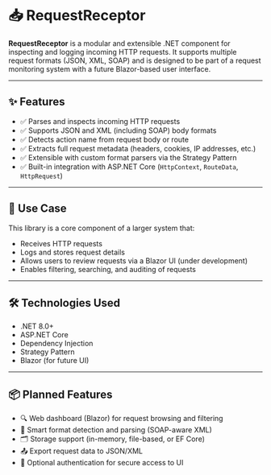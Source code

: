 # 📥 RequestReceptor

**RequestReceptor** is a modular and extensible .NET component for inspecting and logging incoming HTTP requests. It supports multiple request formats (JSON, XML, SOAP) and is designed to be part of a request monitoring system with a future Blazor-based user interface.

---

## ✨ Features

- ✅ Parses and inspects incoming HTTP requests
- ✅ Supports JSON and XML (including SOAP) body formats
- ✅ Detects action name from request body or route
- ✅ Extracts full request metadata (headers, cookies, IP addresses, etc.)
- ✅ Extensible with custom format parsers via the Strategy Pattern
- ✅ Built-in integration with ASP.NET Core (`HttpContext`, `RouteData`, `HttpRequest`)

---

## 🧩 Use Case

This library is a core component of a larger system that:

- Receives HTTP requests
- Logs and stores request details
- Allows users to review requests via a Blazor UI (under development)
- Enables filtering, searching, and auditing of requests

---

## 🛠️ Technologies Used

- .NET 8.0+
- ASP.NET Core
- Dependency Injection
- Strategy Pattern
- Blazor (for future UI)

---

## 📦 Planned Features

- 🔍 Web dashboard (Blazor) for request browsing and filtering
- 🧠 Smart format detection and parsing (SOAP-aware XML)
- 🗂️ Storage support (in-memory, file-based, or EF Core)
- 📤 Export request data to JSON/XML
- 🔐 Optional authentication for secure access to UI
